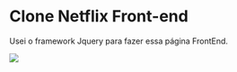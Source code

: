 <h1>Clone Netflix Front-end</h1> 
<p> Usei o framework Jquery para fazer essa página FrontEnd.</p>
<img src="clonenet.gif"></img>
